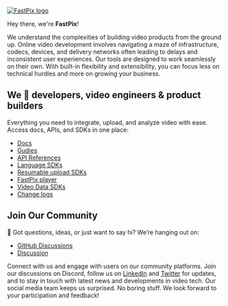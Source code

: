 [![FastPix logo](https://github.com/user-attachments/assets/d2f63b88-4ed8-4f0e-818a-5eec5d04e2f7)](https://fastpix.io/)

 Hey there, we're **FastPix**!

We understand the complexities of building video products from the ground up. Online video development involves navigating a maze of infrastructure, codecs, devices, and delivery networks often leading to delays and inconsistent user experiences. Our tools are designed to work seamlessly on their own. With built-in flexibility and extensibility, you can focus less on technical hurdles and more on growing your business.



## We 🤍 developers, video engineers & product builders

Everything you need to integrate, upload, and analyze video with ease. Access docs, APIs, and SDKs in one place:

*  [Docs](https://www.docs.fastpix.io)
*  [Gudies](https://docs.fastpix.io/docs)
*  [API References](https://docs.fastpix.io/reference)
*  [Language SDKs](https://docs.fastpix.io/docs/sdks)
*  [Resumable upload SDKs](https://docs.fastpix.io/docs/resumable-uploads-sdk-for-web)
*  [FastPix player](https://docs.fastpix.io/docs/video-player-overview)
*  [Video Data SDKs](https://docs.fastpix.io/docs/install-video-data-sdk)
*  [Change logs](https://docs.fastpix.io/changelog)




##  Join Our Community

💬 Got questions, ideas, or just want to say hi? We’re hanging out on:

* [GitHub Discussions](https://github.com/orgs/FastPix/discussions)
* [Discussion](https://docs.fastpix.io/discuss)

Connect with us and engage with users on our community platforms. Join our discussions on Discord, follow us on [LinkedIn](https://www.linkedin.com/company/fastpix/) and [Twitter](https://x.com/FastPixHQ) for updates, and to stay in touch with latest news and developments in video tech. Our social media team keeps us surprised. No boring stuff. We look forward to your participation and feedback!



